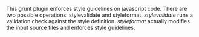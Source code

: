 This grunt plugin enforces style guidelines on javascript code. There are two possible operations: stylevalidate and styleformat. _stylevalidate_ runs a validation check against the style definition. _styleformat_ actually modifies the input source files and enforces style guidelines.
